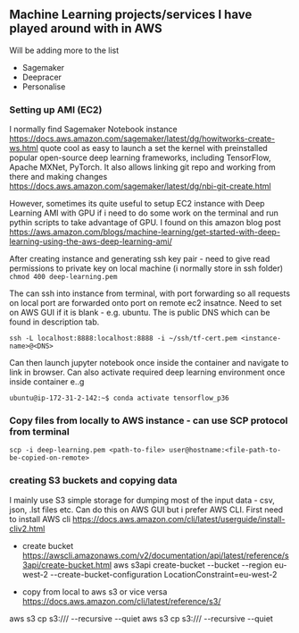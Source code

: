 ## Machine Learning projects/services I have played around with in AWS

Will be adding more to the list

* Sagemaker
* Deepracer
* Personalise 


### Setting up AMI (EC2) 

I normally find Sagemaker Notebook instance  https://docs.aws.amazon.com/sagemaker/latest/dg/howitworks-create-ws.html quote cool as easy to launch a set the kernel with preinstalled popular open-source deep learning frameworks, including TensorFlow, Apache MXNet, PyTorch. It also allows linking git repo and working from there and making changes https://docs.aws.amazon.com/sagemaker/latest/dg/nbi-git-create.html

However, sometimes its quite useful to setup EC2 instance with Deep Learning AMI with GPU if i need to do some work on the terminal and run pythin scripts to take advantage of GPU.
I found on this amazon blog post https://aws.amazon.com/blogs/machine-learning/get-started-with-deep-learning-using-the-aws-deep-learning-ami/

After creating instance and generating ssh key pair - need to give read permissions to private key on local machine (i normally store in ssh folder)
`chmod 400 deep-learning.pem`

The can ssh into instance from terminal, with port forwarding so all requests on local port are forwarded onto port on remote ec2 insatnce. 
Need to set <instance-name> on AWS GUI if it is blank - e.g. ubuntu. The <DNS> is public DNS which can be found in description tab.

`ssh -L localhost:8888:localhost:8888 -i ~/ssh/tf-cert.pem <instance-name>@<DNS>`

Can then launch jupyter notebook once inside the container and navigate to link in browser. Can also activate required deep learning environment
once inside container e..g 

`ubuntu@ip-172-31-2-142:~$ conda activate tensorflow_p36`

###  Copy files from locally to AWS instance - can use SCP protocol from terminal
`scp -i deep-learning.pem <path-to-file> user@hostname:<file-path-to-be-copied-on-remote>`


### creating S3 buckets and copying data
I mainly use S3 simple storage for dumping most of the input data - csv, json, .lst files etc. Can do this on AWS GUI but i prefer AWS CLI. 
First need to install AWS cli https://docs.aws.amazon.com/cli/latest/userguide/install-cliv2.html 

* create bucket https://awscli.amazonaws.com/v2/documentation/api/latest/reference/s3api/create-bucket.html
aws s3api create-bucket --bucket <bucket-name> --region eu-west-2 --create-bucket-configuration LocationConstraint=eu-west-2


* copy from local to aws s3 or vice versa https://docs.aws.amazon.com/cli/latest/reference/s3/

aws s3 cp <local-path> s3://<bucket-name>/ --recursive --quiet
aws s3 cp s3://<bucket-name>/ <local-path> --recursive --quiet
